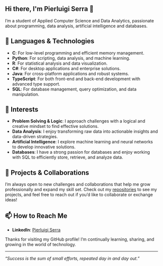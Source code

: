 ## Hi there, I'm Pierluigi Serra 👋

I’m a student of Applied Computer Science and Data Analytics, passionate about programming, data analysis, artificial intelligence and databases.

## 🔧 Languages & Technologies
- **C**: For low-level programming and efficient memory management.
- **Python**: For scripting, data analysis, and machine learning.
- **R**: For statistical analysis and data visualization.
- **C#**: For desktop applications and enterprise solutions.
- **Java**: For cross-platform applications and robust systems.
- **TypeScript**: For both front-end and back-end development with advanced type support.
- **SQL**: For database management, query optimization, and data manipulation.

## 🧠 Interests
- **Problem Solving & Logic**: I approach challenges with a logical and creative mindset to find effective solutions.
- **Data Analysis**: I enjoy transforming raw data into actionable insights and data-driven strategies.
- **Artificial Intelligence**: I explore machine learning and neural networks to develop innovative solutions.
- **Databases**: I have a strong passion for databases and enjoy working with SQL to efficiently store, retrieve, and analyze data.

## 🚀 Projects & Collaborations
I’m always open to new challenges and collaborations that help me grow professionally and expand my skill set. Check out my [repositories](https://github.com/your-username) to see my projects, and feel free to reach out if you’d like to collaborate or exchange ideas!

## 📫 How to Reach Me
- **LinkedIn**: [Pierluigi Serra](https://www.linkedin.com/in/pierluigi-serra-2bb8172b5/)

Thanks for visiting my GitHub profile! I’m continually learning, sharing, and growing in the world of technology.

---
*“Success is the sum of small efforts, repeated day in and day out.”*

